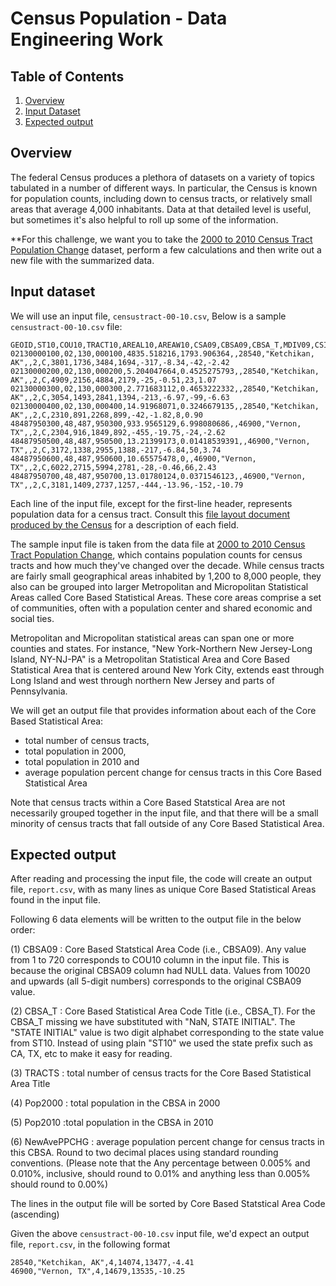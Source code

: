 # Census Population - Data Engineering Work

## Table of Contents
1. [Overview](README.md#Overview)
1. [Input Dataset](README.md#input-dataset)
1. [Expected output](README.md#expected-output)


## Overview
  
The federal Census produces a plethora of datasets on a variety of topics tabulated in a number of different ways. In particular, the Census is known for population counts, including down to census tracts, or relatively small areas that average 4,000 inhabitants. Data at that detailed level is useful, but sometimes it's also helpful to roll up some of the information.

**For this challenge, we want you to take the [2000 to 2010 Census Tract Population Change](https://www.census.gov/data/tables/time-series/dec/metro-micro/tract-change-00-10.html) dataset, perform a few calculations and then write out a new file with the summarized data.


## Input dataset
We will use an input file, `censustract-00-10.csv`, Below is a sample `censustract-00-10.csv` file: 
```
GEOID,ST10,COU10,TRACT10,AREAL10,AREAW10,CSA09,CBSA09,CBSA_T,MDIV09,CSI,COFLG,POP00,HU00,POP10,HU10,NPCHG,PPCHG,NHCHG,PHCHG
02130000100,02,130,000100,4835.518216,1793.906364,,28540,"Ketchikan, AK",,2,C,3801,1736,3484,1694,-317,-8.34,-42,-2.42
02130000200,02,130,000200,5.204047664,0.4525275793,,28540,"Ketchikan, AK",,2,C,4909,2156,4884,2179,-25,-0.51,23,1.07
02130000300,02,130,000300,2.771683112,0.4653222332,,28540,"Ketchikan, AK",,2,C,3054,1493,2841,1394,-213,-6.97,-99,-6.63
02130000400,02,130,000400,14.91968071,0.3246679135,,28540,"Ketchikan, AK",,2,C,2310,891,2268,899,-42,-1.82,8,0.90
48487950300,48,487,950300,933.9565129,6.998080686,,46900,"Vernon, TX",,2,C,2304,916,1849,892,-455,-19.75,-24,-2.62
48487950500,48,487,950500,13.21399173,0.01418539391,,46900,"Vernon, TX",,2,C,3172,1338,2955,1388,-217,-6.84,50,3.74
48487950600,48,487,950600,10.65575478,0,,46900,"Vernon, TX",,2,C,6022,2715,5994,2781,-28,-0.46,66,2.43
48487950700,48,487,950700,13.01780124,0.0371546123,,46900,"Vernon, TX",,2,C,3181,1409,2737,1257,-444,-13.96,-152,-10.79
```

Each line of the input file, except for the first-line header, represents population data for a census tract. Consult this [file layout document produced by the Census](https://www2.census.gov/programs-surveys/metro-micro/technical-documentation/file-layout/tract-change-00-10/censustract-00-10-layout.doc) for a description of each field.

The sample input file is taken from the data file at [2000 to 2010 Census Tract Population Change](https://www.census.gov/data/tables/time-series/dec/metro-micro/tract-change-00-10.html), which contains population counts for census tracts and how much they've changed over the decade. While census tracts are fairly small geographical areas inhabited by 1,200 to 8,000 people, they also can be grouped into larger Metropolitan and Micropolitan Statistical Areas called Core Based Statistical Areas. These core areas comprise a set of communities, often with a population center and shared economic and social ties. 

Metropolitan and Micropolitan statistical areas can span one or more counties and states. For instance, "New York-Northern New Jersey-Long Island, NY-NJ-PA" is a Metropolitan Statistical Area and Core Based Statistical Area that is centered around New York City, extends east through Long Island and west through northern New Jersey and parts of Pennsylvania.

We will get an output file that provides information about each of the Core Based Statistical Area:
* total number of census tracts, 
* total population in 2000, 
* total population in 2010 and 
* average population percent change for census tracts in this Core Based Statistical Area

Note that census tracts within a Core Based Statstical Area are not necessarily grouped together in the input file, and that there will be a small minority of census tracts that fall outside of any Core Based Statistical Area.


## Expected output

After reading and processing the input file, the code will create an output file, `report.csv`, with as many lines as unique Core Based Statistical Areas found in the input file. 

Following 6 data elements will be written to the output file in the below order:

(1) CBSA09 : Core Based Statstical Area Code (i.e., CBSA09). Any value from 1 to 720 corresponds to COU10 column in the input file. This is because the original CBSA09 column had NULL data. Values from 10020 and upwards (all 5-digit numbers) corresponds to the original CSBA09 value.

(2) CBSA_T : Core Based Statistical Area Code Title (i.e., CBSA_T). For the CBSA_T missing we have substituted with "NaN, STATE INITIAL". The "STATE INITIAL" value is two digit alphabet corresponding to the state value from ST10. Instead of using plain "ST10" we used the state prefix such as CA, TX, etc to make it easy for reading.
  
(3) TRACTS : total number of census tracts for the Core Based Statistical Area Title

(4) Pop2000	: total population in the CBSA in 2000

(5) Pop2010	:total population in the CBSA in 2010

(6) NewAvePPCHG : average population percent change for census tracts in this CBSA. Round to two decimal places using standard rounding conventions. (Please note that the Any percentage between 0.005% and 0.010%, inclusive, should round to 0.01% and anything less than 0.005% should round to 0.00%)


The lines in the output file will be sorted by Core Based Statstical Area Code (ascending)

Given the above `censustract-00-10.csv` input file, we'd expect an output file, `report.csv`, in the following format
```
28540,"Ketchikan, AK",4,14074,13477,-4.41
46900,"Vernon, TX",4,14679,13535,-10.25
```

